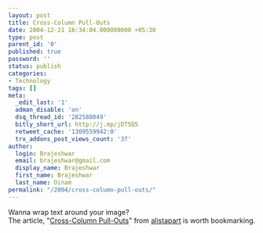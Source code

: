 ```yaml
---
layout: post
title: Cross-Column Pull-Outs
date: 2004-12-21 16:34:04.000000000 +05:30
type: post
parent_id: '0'
published: true
password: ''
status: publish
categories:
- Technology
tags: []
meta:
  _edit_last: '1'
  adman_disable: 'on'
  dsq_thread_id: '282588049'
  bitly_short_url: http://j.mp/jDT5Q5
  retweet_cache: '1309559942:0'
  trx_addons_post_views_count: '37'
author:
  login: Brajeshwar
  email: brajeshwar@gmail.com
  display_name: Brajeshwar
  first_name: Brajeshwar
  last_name: Oinam
permalink: "/2004/cross-column-pull-outs/"
---
```

<p>Wanna wrap text around your image?<br />
The article, "<a href="http://www.alistapart.com/articles/crosscolumn/" title="Cross-Column Pull-Outs">Cross-Column Pull-Outs</a>" from <a href="http://www.alistapart.com/" title="alistapart">alistapart</a> is worth bookmarking.</p>
